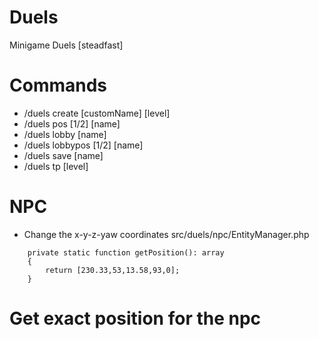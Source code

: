 # Duels
Minigame Duels [steadfast]

# Commands
- /duels create [customName] [level]
- /duels pos [1/2] [name]
- /duels lobby [name]
- /duels lobbypos [1/2] [name]
- /duels save [name]
- /duels tp [level]

# NPC
- Change the x-y-z-yaw coordinates src/duels/npc/EntityManager.php
```
    private static function getPosition(): array
    {
        return [230.33,53,13.58,93,0];
    }
```
# Get exact position for the npc
